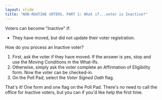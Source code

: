 ```yaml
---
layout: slide
title: "NON-ROUTINE VOTERS, PART 1: What if...voter is Inactive?"
---
```


Voters can become "Inactive" if:

-   They have moved, but did not update their voter registration.

How do you process an Inactive voter?

1.  First, ask the voter if they have moved. If the answer is yes, stop and use the Moving Conditions in the What-Ifs.
2.  Otherwise, simply ask the voter complete an Affirmation of Eligibility form. Now the voter can be checked-in.
3.  On the Poll Pad, select the *Voter Signed Oath* flag.

That's it! One form and one flag on the Poll Pad. There's no need to call the office for Inactive voters, but you can if you'd like help the first time.
